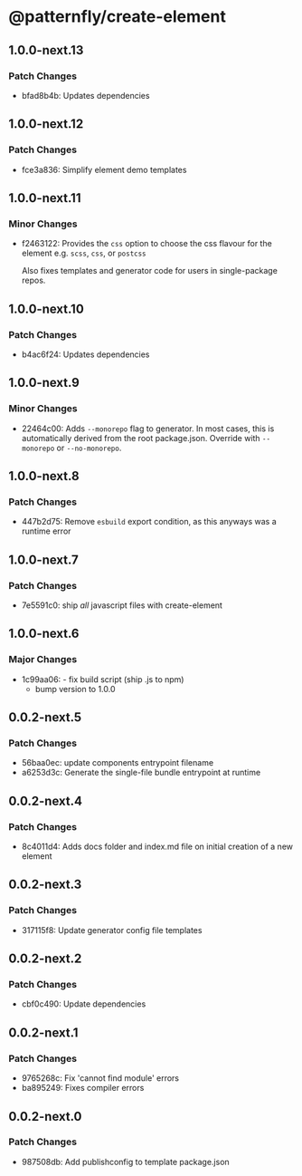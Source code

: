 # @patternfly/create-element

## 1.0.0-next.13

### Patch Changes

- bfad8b4b: Updates dependencies

## 1.0.0-next.12

### Patch Changes

- fce3a836: Simplify element demo templates

## 1.0.0-next.11

### Minor Changes

- f2463122: Provides the `css` option to choose the css flavour for the element
  e.g. `scss`, `css`, or `postcss`

  Also fixes templates and generator code for users in single-package repos.

## 1.0.0-next.10

### Patch Changes

- b4ac6f24: Updates dependencies

## 1.0.0-next.9

### Minor Changes

- 22464c00: Adds `--monorepo` flag to generator.
  In most cases, this is automatically derived from the root package.json.
  Override with `--monorepo` or `--no-monorepo`.

## 1.0.0-next.8

### Patch Changes

- 447b2d75: Remove `esbuild` export condition, as this anyways was a runtime error

## 1.0.0-next.7

### Patch Changes

- 7e5591c0: ship _all_ javascript files with create-element

## 1.0.0-next.6

### Major Changes

- 1c99aa06: - fix build script (ship .js to npm)
  - bump version to 1.0.0

## 0.0.2-next.5

### Patch Changes

- 56baa0ec: update components entrypoint filename
- a6253d3c: Generate the single-file bundle entrypoint at runtime

## 0.0.2-next.4

### Patch Changes

- 8c4011d4: Adds docs folder and index.md file on initial creation of a new element

## 0.0.2-next.3

### Patch Changes

- 317115f8: Update generator config file templates

## 0.0.2-next.2

### Patch Changes

- cbf0c490: Update dependencies

## 0.0.2-next.1

### Patch Changes

- 9765268c: Fix 'cannot find module' errors
- ba895249: Fixes compiler errors

## 0.0.2-next.0

### Patch Changes

- 987508db: Add publishconfig to template package.json
